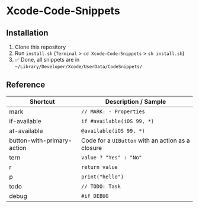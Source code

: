 # Xcode-Code-Snippets

## Installation
1. Clone this repository
2. Run `install.sh` (`Terminal` > `cd Xcode-Code-Snippets` > `sh install.sh`)
3. ✅ Done, all snippets are in `~/Library/Developer/Xcode/UserData/CodeSnippets/`

## Reference
| Shortcut | Description / Sample |
| --- | --- |
| mark | `// MARK: - Properties` |
| if-available | `if #available(iOS 99, *)` |
| at-available | `@available(iOS 99, *)` |
| button-with-primary-action | Code for a `UIButton` with an action as a closure |
| tern | `value ? "Yes" : "No"` |
| r | `return value` |
| p | `print("hello")` |
| todo | `// TODO: Task` |
| debug | `#if DEBUG` |
